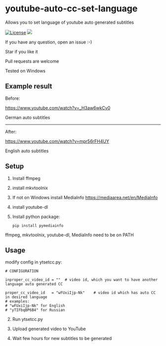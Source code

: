 # youtube-auto-cc-set-language
Allows you to set language of youtube auto generated subtitles


[![License](https://img.shields.io/badge/License-MIT-orange.svg)](https://github.com/Charlkie/PyMail/blob/master/LICENSE)
![](https://img.shields.io/badge/Version-Alpha%200.0.1-brightgreen.svg)


If you have any question, open an issue :-)

Star if you like it 

Pull requests are welcome

Tested on Windows

Example result
------------

Before:

https://www.youtube.com/watch?v=_H3aw6wkCv0

German auto subtitles

--------


After:

https://www.youtube.com/watch?v=mpr56rFH4UY

English auto subtitles

Setup
-----

1. Install ffmpeg
2. install mkvtoolnix
3. If not on Windows install MediaInfo
https://mediaarea.net/en/MediaInfo
4. install youtube-dl 
5. Install python package:

  
       pip install pymediainfo

    
ffmpeg, mkvtoolnix, youtube-dl, MediaInfo need to be on PATH

Usage
------------

modify config in ytsetcc.py:
    
    # CONFIGURATION

    inproper_cc_video_id = ""  # video id, which you want to have another language auto generated CC

    proper_cc_video_id   = "wFUxiIjp-Nk"    # video id which has auto CC in desired language 
    # examples: 
    # "wFUxiIjp-Nk" for English
    # "yTIFbqBP6B4" for Russian


2. Run  ytsetcc.py

3. Upload generated video to YouTube

4. Wait few hours for new subtitles to be generated







